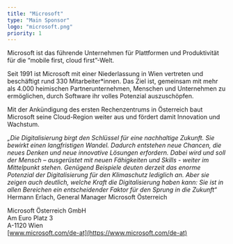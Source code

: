 ```yaml
---
title: "Microsoft"
type: "Main Sponsor"
logo: "microsoft.png"
priority: 1
---
```


Microsoft ist das führende Unternehmen für Plattformen und Produktivität für die “mobile first, cloud first”-Welt.

Seit 1991 ist Microsoft mit einer Niederlassung in Wien vertreten und beschäftigt rund 330 Mitarbeiter*innen. Das Ziel ist, gemeinsam mit mehr als 4.000 heimischen Partnerunternehmen, Menschen und Unternehmen zu ermöglichen, durch Software ihr volles Potenzial auszuschöpfen.

Mit der Ankündigung des ersten Rechenzentrums in Österreich baut Microsoft seine Cloud-Region weiter aus und fördert damit Innovation und Wachstum.

*„Die Digitalisierung birgt den Schlüssel für eine nachhaltige Zukunft. Sie bewirkt einen langfristigen Wandel. Dadurch entstehen neue Chancen, die neues Denken und neue innovative Lösungen erfordern. Dabei wird und soll der Mensch – ausgerüstet mit neuen Fähigkeiten und Skills - weiter im Mittelpunkt stehen. Genügend Beispiele deuten derzeit das enorme Potenzial der Digitalisierung für den Klimaschutz lediglich an. Aber sie zeigen auch deutlich, welche Kraft die Digitalisierung haben kann: Sie ist in allen Bereichen ein entscheidender Faktor für den Sprung in die Zukunft“*
Hermann Erlach, General Manager Microsoft Österreich

Microsoft Österreich GmbH  
Am Euro Platz 3  
A-1120 Wien  
[www.microsoft.com/de-at](https://www.microsoft.com/de-at)